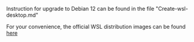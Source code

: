 Instruction for upgrade to Debian 12 can be found in the file "Create-wsl-desktop.md"

For your convenience, the official WSL distribution images can be found [here](https://learn.microsoft.com/en-us/windows/wsl/install-manual)